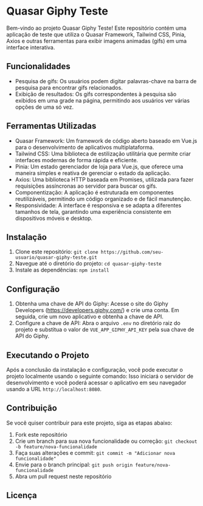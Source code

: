 # Quasar Giphy Teste

Bem-vindo ao projeto Quasar Giphy Teste! Este repositório contém uma aplicação de teste que utiliza o Quasar Framework, Tailwind CSS, Pinia, Axios e outras ferramentas para exibir imagens animadas (gifs) em uma interface interativa.

## Funcionalidades

- Pesquisa de gifs: Os usuários podem digitar palavras-chave na barra de pesquisa para encontrar gifs relacionados.
- Exibição de resultados: Os gifs correspondentes à pesquisa são exibidos em uma grade na página, permitindo aos usuários ver várias opções de uma só vez.

## Ferramentas Utilizadas

- Quasar Framework: Um framework de código aberto baseado em Vue.js para o desenvolvimento de aplicativos multiplataforma.
- Tailwind CSS: Uma biblioteca de estilização utilitária que permite criar interfaces modernas de forma rápida e eficiente.
- Pinia: Um estado gerenciador de loja para Vue.js, que oferece uma maneira simples e reativa de gerenciar o estado da aplicação.
- Axios: Uma biblioteca HTTP baseada em Promises, utilizada para fazer requisições assíncronas ao servidor para buscar os gifs.
- Componentização: A aplicação é estruturada em componentes reutilizáveis, permitindo um código organizado e de fácil manutenção.
- Responsividade: A interface é responsiva e se adapta a diferentes tamanhos de tela, garantindo uma experiência consistente em dispositivos móveis e desktop.

## Instalação

1. Clone este repositório: `git clone https://github.com/seu-usuario/quasar-giphy-teste.git`
2. Navegue até o diretório do projeto: `cd quasar-giphy-teste`
3. Instale as dependências: `npm install`

## Configuração

1. Obtenha uma chave de API do Giphy: Acesse o site do Giphy Developers (https://developers.giphy.com/) e crie uma conta. Em seguida, crie um novo aplicativo e obtenha a chave de API.
2. Configure a chave de API: Abra o arquivo `.env` no diretório raiz do projeto e substitua o valor de `VUE_APP_GIPHY_API_KEY` pela sua chave de API do Giphy.

## Executando o Projeto

Após a conclusão da instalação e configuração, você pode executar o projeto localmente usando o seguinte comando:
Isso iniciará o servidor de desenvolvimento e você poderá acessar o aplicativo em seu navegador usando a URL `http://localhost:8080`.

## Contribuição

Se você quiser contribuir para este projeto, siga as etapas abaixo:

1. Fork este repositório
2. Crie um branch para sua nova funcionalidade ou correção: `git checkout -b feature/nova-funcionalidade`
3. Faça suas alterações e commit: `git commit -m "Adicionar nova funcionalidade"`
4. Envie para o branch principal: `git push origin feature/nova-funcionalidade`
5. Abra um pull request neste repositório

## Licença
